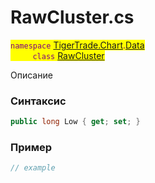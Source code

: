 
# RawCluster.cs
<mark style="color:purple;">`namespace` [TigerTrade.Chart](../../../../TigerTrade.Chart.md).[Data](../../../../TigerTrade.Chart/Data.md)  
&nbsp;&nbsp;&nbsp;&nbsp;&nbsp;&nbsp;&nbsp;&nbsp;&nbsp;`class` [RawCluster](../../RawCluster.cs.md)

Описание

### Синтаксис
```csharp
public long Low { get; set; }
```
### Пример  
```csharp
// example
```
